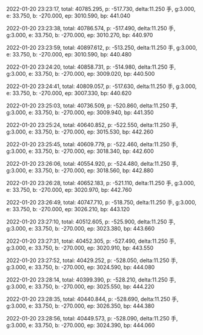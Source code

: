 2022-01-20 23:23:17, total: 40785.295, p: -517.730, delta:11.250 手, g:3.000, e: 33.750, b: -270.000, ep: 3010.590, bp: 441.040

2022-01-20 23:23:38, total: 40786.574, p: -517.490, delta:11.250 手, g:3.000, e: 33.750, b: -270.000, ep: 3010.270, bp: 440.970

2022-01-20 23:23:59, total: 40897.612, p: -513.250, delta:11.250 手, g:3.000, e: 33.750, b: -270.000, ep: 3010.590, bp: 440.480

2022-01-20 23:24:20, total: 40858.731, p: -514.980, delta:11.250 手, g:3.000, e: 33.750, b: -270.000, ep: 3009.020, bp: 440.500

2022-01-20 23:24:41, total: 40809.057, p: -517.630, delta:11.250 手, g:3.000, e: 33.750, b: -270.000, ep: 3007.330, bp: 440.620

2022-01-20 23:25:03, total: 40736.509, p: -520.860, delta:11.250 手, g:3.000, e: 33.750, b: -270.000, ep: 3009.940, bp: 441.350

2022-01-20 23:25:24, total: 40640.852, p: -522.550, delta:11.250 手, g:3.000, e: 33.750, b: -270.000, ep: 3015.530, bp: 442.260

2022-01-20 23:25:45, total: 40609.779, p: -522.460, delta:11.250 手, g:3.000, e: 33.750, b: -270.000, ep: 3018.340, bp: 442.600

2022-01-20 23:26:06, total: 40554.920, p: -524.480, delta:11.250 手, g:3.000, e: 33.750, b: -270.000, ep: 3018.560, bp: 442.880

2022-01-20 23:26:28, total: 40652.183, p: -521.110, delta:11.250 手, g:3.000, e: 33.750, b: -270.000, ep: 3020.970, bp: 442.760

2022-01-20 23:26:49, total: 40747.710, p: -518.750, delta:11.250 手, g:3.000, e: 33.750, b: -270.000, ep: 3026.210, bp: 443.120

2022-01-20 23:27:10, total: 40512.605, p: -525.900, delta:11.250 手, g:3.000, e: 33.750, b: -270.000, ep: 3023.380, bp: 443.660

2022-01-20 23:27:31, total: 40452.305, p: -527.490, delta:11.250 手, g:3.000, e: 33.750, b: -270.000, ep: 3020.910, bp: 443.550

2022-01-20 23:27:52, total: 40429.252, p: -528.050, delta:11.250 手, g:3.000, e: 33.750, b: -270.000, ep: 3024.590, bp: 444.080

2022-01-20 23:28:14, total: 40399.390, p: -528.210, delta:11.250 手, g:3.000, e: 33.750, b: -270.000, ep: 3025.550, bp: 444.220

2022-01-20 23:28:35, total: 40440.844, p: -528.690, delta:11.250 手, g:3.000, e: 33.750, b: -270.000, ep: 3026.350, bp: 444.380

2022-01-20 23:28:56, total: 40449.573, p: -528.090, delta:11.250 手, g:3.000, e: 33.750, b: -270.000, ep: 3024.390, bp: 444.060